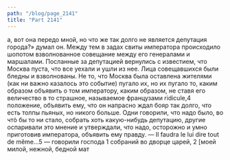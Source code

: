 ```yaml
---
path: "/blog/page_2141"
title: "Part 2141"
---
```


а, вот она передо мной, но что же так долго не является депутация города?» думал он.
Между тем в задах свиты императора происходило шопотом взволнованное совещание между его генералами и маршалами. Посланные за депутацией вернулись с известием, что Москва пуста, что все уехали и ушли из нее. Лица совещавшихся были бледны и взволнованы. Не то, что Москва была оставлена жителями (как ни важно казалось это событие) пугало их, но их пугало то, каким образом объявить о том императору, каким образом, не ставя его величество в то страшное, называемое французами ridicule,4 положение, объявить ему, что он напрасно ждал бояр так долго, что есть толпы пьяных, но никого больше. Одни говорили, что надо было, во чтò бы то ни стало, собрать хоть какую-нибудь депутацию, другие оспаривали это мнение и утверждали, что надо, осторожно и умно приготовив императора, объявить ему правду.
— Il faudra le lui dire tout de même...5 — говорили господа 1 собраний во дворце царей,
2 [моей милой, нежной, бедной мат
